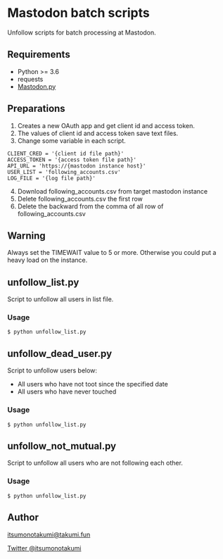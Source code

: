 # Mastodon batch scripts

Unfollow scripts for batch processing at Mastodon.

## Requirements

* Python >= 3.6
* requests
* [Mastodon.py](https://github.com/halcy/Mastodon.py)

## Preparations

1. Creates a new OAuth app and get client id and access token.
2. The values of client id and access token save text files.
3. Change some variable in each script. 

```
CLIENT_CRED = '{client id file path}'
ACCESS_TOKEN = '{access token file path}'
API_URL = 'https://{mastodon instance host}'
USER_LIST = 'following_accounts.csv'
LOG_FILE = '{log file path}'
```

4. Download following_accounts.csv from target mastodon instance
5. Delete following_accounts.csv the first row
6. Delete the backward from the comma of all row of following_accounts.csv

## Warning

Always set the TIMEWAIT value to 5 or more. Otherwise you could put a heavy load on the instance.

## unfollow_list.py

Script to unfollow all users in list file.

### Usage

```
$ python unfollow_list.py
```

## unfollow_dead_user.py

Script to unfollow users below:
* All users who have not toot since the specified date
* All users who have never touched

### Usage

```
$ python unfollow_list.py
```


## unfollow_not_mutual.py

Script to unfollow all users who are not following each other.

### Usage

```
$ python unfollow_list.py
```

## Author

[itsumonotakumi@takumi.fun](https://takumi.fun/@itsumonotakumi)

[Twitter @itsumonotakumi](https://twitter.com/itsumonotakumi)
